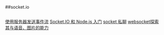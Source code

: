 
##socket.io

##
[使用服务器发送事件流](http://www.oschina.net/translate/stream-updates-with-server-sent-events)
[Socket.IO 和 Node.js 入门](http://www.oschina.net/translate/getting-started-with-socket-io-and-node-js)
[socket 私聊](http://www.2cto.com/kf/201403/285640.html)
[websocket探索其与语音、图片的能力](http://www.alloyteam.com/2015/12/websockets-ability-to-explore-it-with-voice-pictures/)